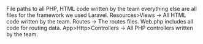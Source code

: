 File paths to all PHP, HTML code written by the team everything else are all files for the framework we used Laravel. 
Resources>Views -> All HTML code written by the team.
Routes -> The routes files. Web.php includes all code for routing data.
App>Http>Controllers -> All PHP controllers written by the team. 


